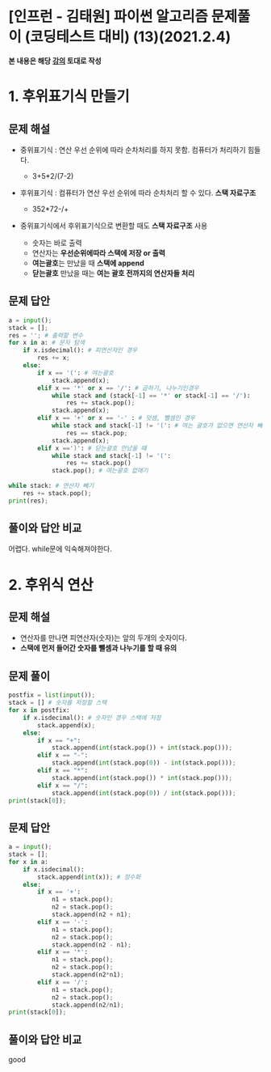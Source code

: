 # [인프런 - 김태원] 파이썬 알고리즘 문제풀이 (코딩테스트 대비) (13)(2021.2.4)



**본 내용은 해당 [강의](https://www.inflearn.com/course/파이썬-알고리즘-문제풀이-코딩테스트/dashboard) 토대로 작성**



# 1. 후위표기식 만들기

## 문제 해설

* 중위표기식 : 연산 우선 순위에 따라 순차처리를 하지 못함. 컴퓨터가 처리하기 힘들다.

  * 3+5*2/(7-2)

* 후위표기식 : 컴퓨터가 연산 우선 순위에 따라 순차처리 할 수 있다. **스택 자료구조** 

  * 352*72-/+

* 중위표기식에서 후위표기식으로 변환할 때도 **스택 자료구조** 사용

  * 숫자는 바로 출력
  * 연산자는 **우선순위에따라 스택에 저장 or 출력**
  * **여는괄호**는 만났을 때 **스택에 append**
  * **닫는괄호** 만났을 때는 **여는 괄호 전까지의 연산자들 처리**

  

## 문제 답안

```python
a = input();
stack = [];
res = ''; # 출력할 변수
for x in a: # 문자 탐색
    if x.isdecimal(): # 피연산자인 경우
        res += x;
    else:
        if x == '(': # 여는괄호
            stack.append(x);
        elif x == '*' or x == '/': # 곱하기, 나누기인경우
            while stack and (stack[-1] == '*' or stack[-1] == '/'):
                res += stack.pop();
            stack.append(x);
        elif x == '+' or x == '-' : # 덧셈, 뺄셈인 경우
            while stack and stack[-1] != '(': # 여는 괄호가 없으면 연산자 빼기
                res == stack.pop;
            stack.append(x);
        elif x ==')': # 닫는괄호 만났을 떄
            while stack and stack[-1] != '(':
                res += stack.pop()
            stack.pop(); # 여는괄호 없애기
               
while stack: # 연산자 빼기
    res += stack.pop();
print(res);
```



## 풀이와 답안 비교

어렵다. while문에 익숙해져야한다.



# 2. 후위식 연산

## 문제 해설

* 연산자를 만나면 피연산자(숫자)는 앞의 두개의 숫자이다.
* **스택에 먼저 들어간 숫자를 뺄셈과 나누기를 할 때 유의**

## 문제 풀이

```python
postfix = list(input());
stack = [] # 숫자를 저장할 스택
for x in postfix:
    if x.isdecimal(): # 숫자인 경우 스택에 저장
        stack.append(x);
    else:
        if x == "+":
            stack.append(int(stack.pop()) + int(stack.pop()));
        elif x == "-":
            stack.append(int(stack.pop(0)) - int(stack.pop()));
        elif x == "*":
            stack.append(int(stack.pop()) * int(stack.pop()));
        elif x == "/":
            stack.append(int(stack.pop(0)) / int(stack.pop()));
print(stack[0]);
```



## 문제 답안

```python
a = input();
stack = [];
for x in a:
    if x.isdecimal():
        stack.append(int(x)); # 정수화
    else:
        if x == '+':
            n1 = stack.pop();
            n2 = stack.pop();
            stack.append(n2 + n1);
        elif x == '-':
            n1 = stack.pop();
            n2 = stack.pop();
            stack.append(n2 - n1);
        elif x == '*':
            n1 = stack.pop();
            n2 = stack.pop();
            stack.append(n2*n1);
        elif x == '/':
            n1 = stack.pop();
            n2 = stack.pop();
            stack.append(n2/n1);
print(stack[0]);
```



## 풀이와 답안 비교

good

